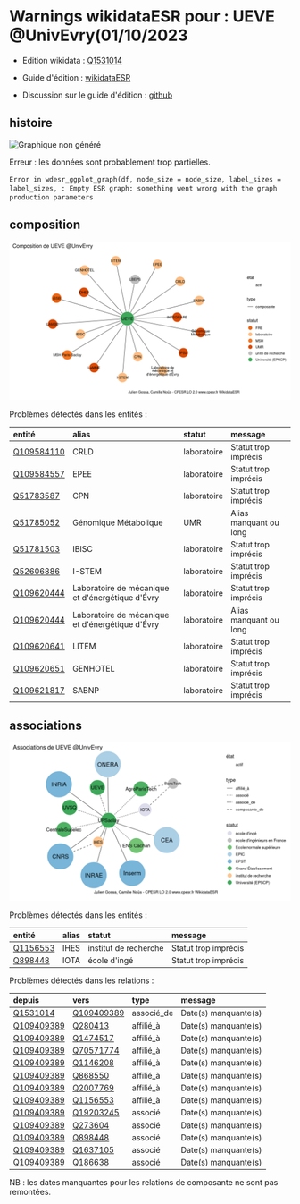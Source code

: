 Warnings wikidataESR pour : UEVE @UnivEvry(01/10/2023
================

- Edition wikidata : [Q1531014](https://www.wikidata.org/wiki/Q1531014)
- Guide d'édition : [wikidataESR](https://github.com/cpesr/wikidataESR/)

- Discussion sur le guide d'édition : [github](https://github.com/cpesr/wikidataESR/issues)



## histoire 

![Graphique non généré](Q1531014-histoire.png) 

 


Erreur : les données sont probablement trop partielles.
```
Error in wdesr_ggplot_graph(df, node_size = node_size, label_sizes = label_sizes, : Empty ESR graph: something went wrong with the graph production parameters

``` 



## composition 

![Graphique non généré](Q1531014-composition.png) 

Problèmes détectés dans les entités :

|entité                                                 |alias                                            |statut      |message                |
|:------------------------------------------------------|:------------------------------------------------|:-----------|:----------------------|
|[Q109584110](https://www.wikidata.org/wiki/Q109584110) |CRLD                                             |laboratoire |Statut trop imprécis   |
|[Q109584557](https://www.wikidata.org/wiki/Q109584557) |EPEE                                             |laboratoire |Statut trop imprécis   |
|[Q51783587](https://www.wikidata.org/wiki/Q51783587)   |CPN                                              |laboratoire |Statut trop imprécis   |
|[Q51785052](https://www.wikidata.org/wiki/Q51785052)   |Génomique Métabolique                            |UMR         |Alias manquant ou long |
|[Q51781503](https://www.wikidata.org/wiki/Q51781503)   |IBISC                                            |laboratoire |Statut trop imprécis   |
|[Q52606886](https://www.wikidata.org/wiki/Q52606886)   |I-STEM                                           |laboratoire |Statut trop imprécis   |
|[Q109620444](https://www.wikidata.org/wiki/Q109620444) |Laboratoire de mécanique et d'énergétique d'Évry |laboratoire |Statut trop imprécis   |
|[Q109620444](https://www.wikidata.org/wiki/Q109620444) |Laboratoire de mécanique et d'énergétique d'Évry |laboratoire |Alias manquant ou long |
|[Q109620641](https://www.wikidata.org/wiki/Q109620641) |LITEM                                            |laboratoire |Statut trop imprécis   |
|[Q109620651](https://www.wikidata.org/wiki/Q109620651) |GENHOTEL                                         |laboratoire |Statut trop imprécis   |
|[Q109621817](https://www.wikidata.org/wiki/Q109621817) |SABNP                                            |laboratoire |Statut trop imprécis   |

 



## associations 

![Graphique non généré](Q1531014-associations.png) 

Problèmes détectés dans les entités :

|entité                                             |alias |statut                |message              |
|:--------------------------------------------------|:-----|:---------------------|:--------------------|
|[Q1156553](https://www.wikidata.org/wiki/Q1156553) |IHES  |institut de recherche |Statut trop imprécis |
|[Q898448](https://www.wikidata.org/wiki/Q898448)   |IOTA  |école d'ingé          |Statut trop imprécis |

Problèmes détectés dans les relations :

|depuis                                                 |vers                                                   |type       |message              |
|:------------------------------------------------------|:------------------------------------------------------|:----------|:--------------------|
|[Q1531014](https://www.wikidata.org/wiki/Q1531014)     |[Q109409389](https://www.wikidata.org/wiki/Q109409389) |associé_de |Date(s) manquante(s) |
|[Q109409389](https://www.wikidata.org/wiki/Q109409389) |[Q280413](https://www.wikidata.org/wiki/Q280413)       |affilié_à  |Date(s) manquante(s) |
|[Q109409389](https://www.wikidata.org/wiki/Q109409389) |[Q1474517](https://www.wikidata.org/wiki/Q1474517)     |affilié_à  |Date(s) manquante(s) |
|[Q109409389](https://www.wikidata.org/wiki/Q109409389) |[Q70571774](https://www.wikidata.org/wiki/Q70571774)   |affilié_à  |Date(s) manquante(s) |
|[Q109409389](https://www.wikidata.org/wiki/Q109409389) |[Q1146208](https://www.wikidata.org/wiki/Q1146208)     |affilié_à  |Date(s) manquante(s) |
|[Q109409389](https://www.wikidata.org/wiki/Q109409389) |[Q868550](https://www.wikidata.org/wiki/Q868550)       |affilié_à  |Date(s) manquante(s) |
|[Q109409389](https://www.wikidata.org/wiki/Q109409389) |[Q2007769](https://www.wikidata.org/wiki/Q2007769)     |affilié_à  |Date(s) manquante(s) |
|[Q109409389](https://www.wikidata.org/wiki/Q109409389) |[Q1156553](https://www.wikidata.org/wiki/Q1156553)     |affilié_à  |Date(s) manquante(s) |
|[Q109409389](https://www.wikidata.org/wiki/Q109409389) |[Q19203245](https://www.wikidata.org/wiki/Q19203245)   |associé    |Date(s) manquante(s) |
|[Q109409389](https://www.wikidata.org/wiki/Q109409389) |[Q273604](https://www.wikidata.org/wiki/Q273604)       |associé    |Date(s) manquante(s) |
|[Q109409389](https://www.wikidata.org/wiki/Q109409389) |[Q898448](https://www.wikidata.org/wiki/Q898448)       |associé    |Date(s) manquante(s) |
|[Q109409389](https://www.wikidata.org/wiki/Q109409389) |[Q1637105](https://www.wikidata.org/wiki/Q1637105)     |associé    |Date(s) manquante(s) |
|[Q109409389](https://www.wikidata.org/wiki/Q109409389) |[Q186638](https://www.wikidata.org/wiki/Q186638)       |associé    |Date(s) manquante(s) |

NB : les dates manquantes pour les relations de composante ne sont pas remontées. 

